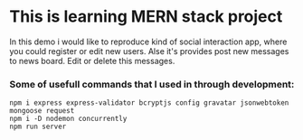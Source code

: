 # This is learning MERN stack project

In this demo i would like to reproduce kind of social interaction app, where you could register or edit new users.
Alse it's provides post new messages to news board. Edit or delete this messages.

### Some of usefull commands that I used in through development:

    npm i express express-validator bcryptjs config gravatar jsonwebtoken mongoose request
    npm i -D nodemon concurrently
    npm run server
